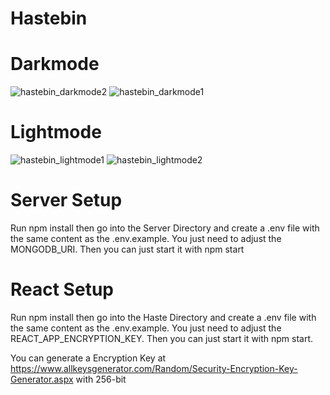 # Hastebin

# Darkmode
![hastebin_darkmode2](https://user-images.githubusercontent.com/37121584/111868560-f5ee9080-897a-11eb-8f57-e692a522f74f.PNG)
![hastebin_darkmode1](https://user-images.githubusercontent.com/37121584/111868562-f7b85400-897a-11eb-89a1-d0c9deb4b979.PNG)

# Lightmode
![hastebin_lightmode1](https://user-images.githubusercontent.com/37121584/111868566-fe46cb80-897a-11eb-8fdb-3e9dcdc59c3a.PNG)
![hastebin_lightmode2](https://user-images.githubusercontent.com/37121584/111868569-fedf6200-897a-11eb-85d0-a3bcc1cb80fd.PNG)

# Server Setup
Run npm install then go into the Server Directory and create a .env file with the same content as the .env.example. You just need to adjust the MONGODB_URI.
Then you can just start it with npm start

# React Setup
Run npm install then go into the Haste Directory and create a .env file with the same content as the .env.example. You just need to adjust the REACT_APP_ENCRYPTION_KEY.
Then you can just start it with npm start.

You can generate a Encryption Key at https://www.allkeysgenerator.com/Random/Security-Encryption-Key-Generator.aspx with 256-bit
